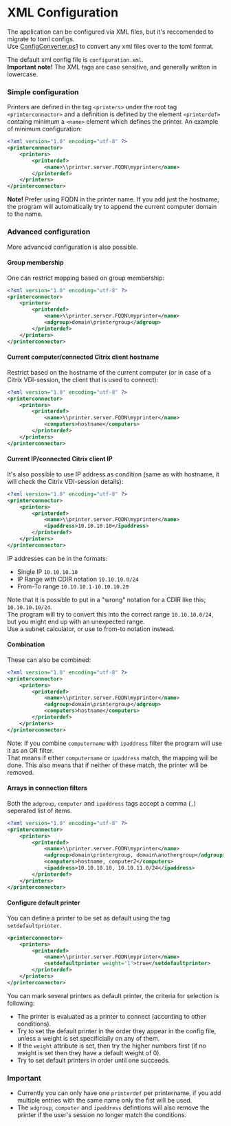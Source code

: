 # XML Configuration

The application can be configured via XML files, but it's reccomended to migrate to toml configs.  
Use [ConfigConverter.ps1](ConfigConverter.ps1) to convert any xml files over to the toml format.  

The default xml config file is `configuration.xml`.  
**Important note!** The XML tags are case sensitive, and generally written in lowercase.

### Simple configuration
Printers are defined in the tag `<printers>` under the root tag `<printerconnector>` and a definition is defined by the element `<printerdef>` containg minimum a `<name>` element which defines the printer.
An example of minimum configuration:
```xml
<?xml version="1.0" encoding="utf-8" ?>
<printerconnector>
	<printers>
		<printerdef>
			<name>\\printer.server.FQDN\myprinter</name>
		</printerdef>
	</printers>
</printerconnector>
```
**Note!** Prefer using FQDN in the printer name.
If you add just the hostname, the program will automatically try to append the current computer domain to the name.

### Advanced configuration
More advanced configuration is also possible.

#### Group membership
One can restrict mapping based on group membership:
```xml
<?xml version="1.0" encoding="utf-8" ?>
<printerconnector>
	<printers>
		<printerdef>
			<name>\\printer.server.FQDN\myprinter</name>
			<adgroup>domain\printergroup</adgroup>
		</printerdef>
	</printers>
</printerconnector>
```

#### Current computer/connected Citrix client hostname
Restrict based on the hostname of the current computer (or in case of a Citrix VDI-session, the client that is used to connect):
```xml
<?xml version="1.0" encoding="utf-8" ?>
<printerconnector>
	<printers>
		<printerdef>
			<name>\\printer.server.FQDN\myprinter</name>
			<computers>hostname</computers>
		</printerdef>
	</printers>
</printerconnector>
```  

#### Current IP/connected Citrix client IP
It's also possible to use IP address as condition (same as with hostname, it will check the Citrix VDI-session details):
```xml
<?xml version="1.0" encoding="utf-8" ?>
<printerconnector>
	<printers>
		<printerdef>
			<name>\\printer.server.FQDN\myprinter</name>
			<ipaddress>10.10.10.10</ipaddress>
		</printerdef>
	</printers>
</printerconnector>
```  
IP addresses can be in the formats:  
- Single IP `10.10.10.10`
- IP Range with CDIR notation `10.10.10.0/24`
- From-To range `10.10.10.1-10.10.10.20`

Note that it is possible to put in a "wrong" notation for a CDIR like this; `10.10.10.10/24`.  
The program will try to convert this into the correct range `10.10.10.0/24`, but you might end up with an unexpected range.  
Use a subnet calculator, or use to from-to notation instead.

#### Combination
These can also be combined:
```xml
<?xml version="1.0" encoding="utf-8" ?>
<printerconnector>
	<printers>
		<printerdef>
			<name>\\printer.server.FQDN\myprinter</name>
			<adgroup>domain\printergroup</adgroup>
			<computers>hostname</computers>
		</printerdef>
	</printers>
</printerconnector>
```
Note: If you combine `computername` with `ipaddress` filter the program will use it as an OR filter.  
That means if either `computername` or `ipaddress` match, the mapping will be done.
This also means that if neither of these match, the printer will be removed.

#### Arrays in connection filters
Both the `adgroup`, `computer` and `ipaddress` tags accept a comma (`,`) seperated list of items.
```xml
<?xml version="1.0" encoding="utf-8" ?>
<printerconnector>
	<printers>
		<printerdef>
			<name>\\printer.server.FQDN\myprinter</name>
			<adgroup>domain\printergroup, domain\anothergroup</adgroup>
			<computers>hostname, computer2</computers>
			<ipaddress>10.10.10.10, 10.10.11.0/24</ipaddress>
		</printerdef>
	</printers>
</printerconnector>
```

#### Configure default printer
You can define a printer to be set as default using the tag ``setdefaultprinter``.  
```xml
<printerconnector>
	<printers>
		<printerdef>
			<name>\\printer.server.FQDN\myprinter</name>
			<setdefaultprinter weight="1">true</setdefaultprinter>
		</printerdef>
	</printers>
</printerconnector>
```
You can mark several printers as default printer, the criteria for selection is following:
- The printer is evaluated as a printer to connect (according to other conditions).
- Try to set the default printer in the order they appear in the config file, unless a weight is set specificially on any of them.
- If the ``weight`` attribute is set, then try the higher numbers first (if no weight is set then they have a default weight of 0).
- Try to set default printers in order until one succeeds.

### Important
- Currently you can only have one `printerdef` per printername, if you add multiple entries with the same name only the fist will be used.  
- The `adgroup`, `computer` and `ipaddress` defintions will also remove the printer if the user's session no longer match the conditions. 

